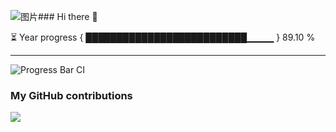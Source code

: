 ![图片](https://github.com/starr-r/starr-r/assets/128701403/7f2b61e1-dfa4-4f6e-9f18-9c3ad456fa8a)### Hi there 👋

⏳ Year progress { ██████████████████████████▁▁▁▁ } 89.10 %

---

![Progress Bar CI](https://github.com/starr-r/starr-r/workflows/Progress%20Bar%20CI/badge.svg)

### My GitHub contributions

![](https://raw.githubusercontent.com/starr-r/starr-r/main/assets/github-contribution-grid-snake.svg)
